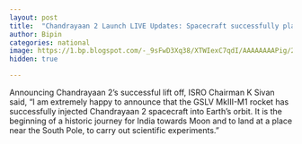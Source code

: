 ```yaml
---
layout: post
title:  "Chandrayaan 2 Launch LIVE Updates: Spacecraft successfully placed in Earth's orbit"
author: Bipin
categories: national
image: https://1.bp.blogspot.com/-_9sFwD3Xq38/XTWIexC7qdI/AAAAAAAAPig/2nAb-4oYS_0OdlLA-mqP2DgPS_G4ZdI4QCLcBGAs/s320/isro.jpg
hidden: true

---
```

 Announcing Chandrayaan 2’s successful lift off, ISRO Chairman K Sivan said, “I am extremely happy to announce that the GSLV MkIII-M1 rocket has successfully injected Chandrayaan 2 spacecraft into Earth’s orbit. It is the beginning of a historic journey for India towards Moon and to land at a place near the South Pole, to carry out scientific experiments.”